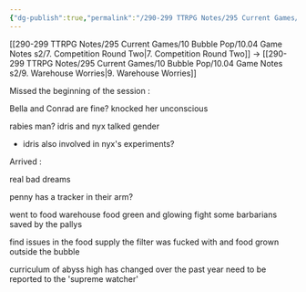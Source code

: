 ```yaml
---
{"dg-publish":true,"permalink":"/290-299 TTRPG Notes/295 Current Games/10 Bubble Pop/10.04 Game Notes s2/8. Missed session/"}
---
```



[[290-299 TTRPG Notes/295 Current Games/10 Bubble Pop/10.04 Game Notes s2/7. Competition Round Two\|7. Competition Round Two]] -> [[290-299 TTRPG Notes/295 Current Games/10 Bubble Pop/10.04 Game Notes s2/9. Warehouse Worries\|9. Warehouse Worries]]

Missed the beginning of the session :

Bella and Conrad are fine?
knocked her unconscious

rabies man?
idris and nyx talked gender
- idris also involved in nyx's experiments?

Arrived :

real bad dreams

penny has a tracker in their arm?

went to food warehouse
	food green and glowing
	fight some barbarians
	saved by the pallys

find issues in the food supply
	the filter was fucked with and food grown outside the bubble

curriculum of abyss high has changed over the past year
need to be reported to the 'supreme watcher'